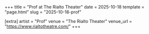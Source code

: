 +++
title = "Prof at The Rialto Theater"
date = 2025-10-18
template = "page.html"
slug = "2025-10-18-prof"

[extra]
artist = "Prof"
venue = "The Rialto Theater"
venue_url = "https://www.rialtotheatre.com/"
+++

